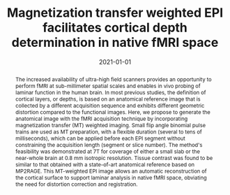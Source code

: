 ---
title: "Magnetization transfer weighted EPI facilitates cortical depth determination in native fMRI space"
date: 2021-01-01
authors_string: Y. Chai, L. Li, Y. Wang, B. Poser, J. Duyn, Peter Bandettini
authors:
   - Y. Chai
   - L. Li
   - Y. Wang
   - B. Poser
   - J. Duyn
   - Peter Bandettini
author_ids:
   - yuhui_chai
   - peter_bandettini
journal: 'NeuroImage'
volume: 242
issue: 
pages: 118455
book_title: ''
publisher: ''
abstract: "The increased availability of ultra-high field scanners provides an opportunity to perform fMRI at sub-millimeter spatial scales and enables in vivo probing of laminar function in the human brain. In most previous studies, the definition of cortical layers, or depths, is based on an anatomical reference image that is collected by a different acquisition sequence and exhibits different geometric distortion compared to the functional images. Here, we propose to generate the anatomical image with the fMRI acquisition technique by incorporating magnetization transfer (MT) weighted imaging. Small flip angle binomial pulse trains are used as MT preparation, with a flexible duration (several to tens of milliseconds), which can be applied before each EPI segment without constraining the acquisition length (segment or slice number). The method's feasibility was demonstrated at 7T for coverage of either a small slab or the near-whole brain at 0.8 mm isotropic resolution. Tissue contrast was found to be similar to that obtained with a state-of-art anatomical reference based on MP2RAGE. This MT-weighted EPI image allows an automatic reconstruction of the cortical surface to support laminar analysis in native fMRI space, obviating the need for distortion correction and registration."
project_id: layer_fmri
paper_url: https://www.sciencedirect.com/science/article/pii/S1053811921007291
doi: https://doi.org/10.1016/j.neuroimage.2021.118455
data_loc: 'https://osf.io/s4bqe/'
code_loc: 'https://github.com/yuhuichai/MT3DEPI/tree/master'
file: '/assets/publications/'
file_name: ''
type: journal_article
pub_str: ' (2021) NeuroImage 242: 118455'
layout: publication 
---